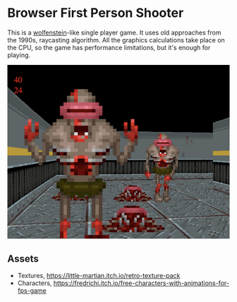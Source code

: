 Browser First Person Shooter
============================

This is a [wolfenstein](https://en.wikipedia.org/wiki/Wolfenstein)-like single player game. It uses old approaches from the 1990s, raycasting algorithm. All the graphics calculations take place on the CPU, so the game has performance limitations, but it's enough for playing.

![image](./docs/screenshot.png)

## Assets
- Textures, https://little-martian.itch.io/retro-texture-pack
- Characters, https://fredrichi.itch.io/free-characters-with-animations-for-fps-game
